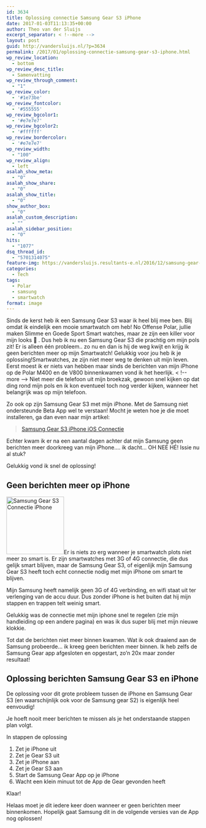 ```yaml
---
id: 3634
title: Oplossing connectie Samsung Gear S3 iPhone
date: 2017-01-03T11:13:35+00:00
author: Theo van der Sluijs
excerpt_separator: < !--more -->
layout: post
guid: http://vandersluijs.nl/?p=3634
permalink: /2017/01/oplossing-connectie-samsung-gear-s3-iphone.html
wp_review_location:
  - bottom
wp_review_desc_title:
  - Samenvatting
wp_review_through_comment:
  - "1"
wp_review_color:
  - '#1e73be'
wp_review_fontcolor:
  - '#555555'
wp_review_bgcolor1:
  - '#e7e7e7'
wp_review_bgcolor2:
  - '#ffffff'
wp_review_bordercolor:
  - '#e7e7e7'
wp_review_width:
  - "100"
wp_review_align:
  - left
asalah_show_meta:
  - "0"
asalah_show_share:
  - "0"
asalah_show_title:
  - "0"
show_author_box:
  - "0"
asalah_custom_description:
  - ""
asalah_sidebar_position:
  - "0"
hits:
  - "1077"
dsq_thread_id:
  - "5701314075"
feature-img: https://vandersluijs.resultants-e.nl/2016/12/samsung-gear-s3-frontier-10-825x510.jpg
categories:
  - Tech
tags:
  - Polar
  - samsung
  - smartwatch
format: image
---
```

Sinds de kerst heb ik een Samsung Gear S3 waar ik heel blij mee ben. Blij omdat ik eindelijk een mooie smartwatch om heb! No Offense Polar, jullie maken Slimme en Goede Sport Smart watches, maar ze zijn een killer voor mijn looks 🙂 . Dus heb ik nu een Samsung Gear S3 die prachtig om mijn pols zit! Er is alleen één probleem.. zo nu en dan is hij de weg kwijt en krijg ik geen berichten meer op mijn Smartwatch! Gelukkig voor jou heb ik je oplossing!<!--more-->Smartwatches, ze zijn niet meer weg te denken uit mijn leven. Eerst moest ik er niets van hebben maar sinds de berichten van mijn iPhone op de Polar M400 en de V800 binnenkwamen vond ik het heerlijk.
< !--more -->
Niet meer die telefoon uit mijn broekzak, gewoon snel kijken op dat ding rond mijn pols en ik kon eventueel toch nog verder kijken, wanneer het belangrijk was op mijn telefoon.

Zo ook op zijn Samsung Gear S3 met mijn iPhone. Met de Samsung niet ondersteunde Beta App wel te verstaan! Mocht je weten hoe je die moet installeren, ga dan even naar mijn artikel:

<blockquote class="wp-embedded-content" data-secret="SQPgipa7ib">
  <p>
    <a href="https://www.vandersluijs.nl/2016/12/samsung-gear-s3-iphone-ios-connectie.html">Samsung Gear S3 iPhone iOS Connectie</a>
  </p>
</blockquote>



Echter kwam ik er na een aantal dagen achter dat mijn Samsung geen berichten meer doorkreeg van mijn iPhone&#8230;. ik dacht&#8230; OH NEE HÉ! Issie nu al stuk?

Gelukkig vond ik snel de oplossing!

## Geen berichten meer op iPhone

<img class="alignleft size-thumbnail wp-image-3615" src="https://vandersluijs.resultants-e.nl/2016/12/samsung-gear-s3-frontier-9-150x150.jpg" alt="Samsung Gear S3 Connectie iPhone" width="150" height="150" srcset="https://vandersluijs.resultants-e.nl/2016/12/samsung-gear-s3-frontier-9-150x150.jpg 150w, https://vandersluijs.resultants-e.nl/2016/12/samsung-gear-s3-frontier-9-65x65.jpg 65w, https://vandersluijs.resultants-e.nl/2016/12/samsung-gear-s3-frontier-9-50x50.jpg 50w" sizes="(max-width: 150px) 100vw, 150px" />Er is niets zo erg wanneer je smartwatch plots niet meer zo smart is. Er zijn smartwatches met 3G of 4G connectie, die dus gelijk smart blijven, maar de Samsung Gear S3, of eigenlijk mijn Samsung Gear S3 heeft toch echt connectie nodig met mijn iPhone om smart te blijven.

Mijn Samsung heeft namelijk geen 3G of 4G verbinding, en wifi staat uit ter verlenging van de accu duur. Dus zonder iPhone is het buiten dat hij mijn stappen en trappen telt weinig smart.

Gelukkig was de connectie met mijn iphone snel te regelen (zie mijn handleiding op een andere pagina) en was ik dus super blij met mijn nieuwe klokkie.

Tot dat de berichten niet meer binnen kwamen. Wat ik ook draaiend aan de Samsung probeerde&#8230; ik kreeg geen berichten meer binnen. Ik heb zelfs de Samsung Gear app afgesloten en opgestart, zo&#8217;n 20x maar zonder resultaat!

## Oplossing berichten Samsung Gear S3 en iPhone

De oplossing voor dit grote probleem tussen de iPhone en Samsung Gear S3 (en waarschijnlijk ook voor de Samsung gear S2) is eigenlijk heel eenvoudig!

Je hoeft nooit meer berichten te missen als je het onderstaande stappen plan volgt.

In stappen de oplossing

  1. Zet je iPhone uit
  2. Zet je Gear S3 uit
  3. Zet je iPhone aan
  4. Zet je Gear S3 aan
  5. Start de Samsung Gear App op je iPhone
  6. Wacht een klein minuut tot de App de Gear gevonden heeft

Klaar!

Helaas moet je dit iedere keer doen wanneer er geen berichten meer binnenkomen. Hopelijk gaat Samsung dit in de volgende versies van de App nog oplossen!